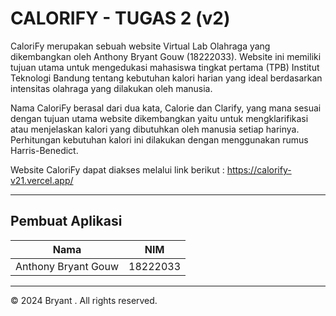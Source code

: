 # CALORIFY - TUGAS 2 (v2)

CaloriFy merupakan sebuah website Virtual Lab Olahraga yang dikembangkan oleh Anthony Bryant Gouw (18222033). Website ini memiliki tujuan utama untuk mengedukasi mahasiswa tingkat pertama (TPB) Institut Teknologi Bandung tentang kebutuhan kalori harian yang ideal berdasarkan intensitas olahraga yang dilakukan oleh manusia.

Nama CaloriFy berasal dari dua kata, Calorie dan Clarify, yang mana sesuai dengan tujuan utama website dikembangkan yaitu untuk mengklarifikasi atau menjelaskan kalori yang dibutuhkan oleh manusia setiap harinya. Perhitungan kebutuhan kalori ini dilakukan dengan menggunakan rumus Harris-Benedict.

Website CaloriFy dapat diakses melalui link berikut :
https://calorify-v21.vercel.app/

---

## Pembuat Aplikasi

| Nama                | NIM      |
| ------------------- | -------- |
| Anthony Bryant Gouw | 18222033 |

---

© 2024 Bryant . All rights reserved.
